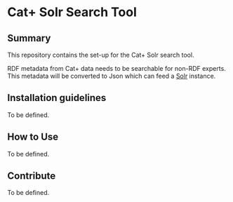 # Cat+ Solr Search Tool

## Summary

This repository contains the set-up for the Cat+ Solr search tool. 

RDF metadata from Cat+ data needs to be searchable for non-RDF experts. This metadata will be converted to Json which can feed a [Solr](https://solr.apache.org) instance. 

## Installation guidelines

To be defined.

## How to Use

To be defined.

## Contribute

To be defined.
